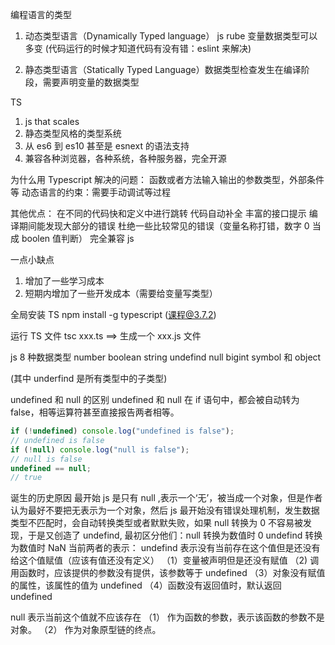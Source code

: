 编程语言的类型

1. 动态类型语言（Dynamically Typed language） js rube 变量数据类型可以多变 (代码运行的时候才知道代码有没有错：eslint 来解决)

2. 静态类型语言（Statically Typed Language）数据类型检查发生在编译阶段，需要声明变量的数据类型

TS

1. js that scales
2. 静态类型风格的类型系统
3. 从 es6 到 es10 甚至是 esnext 的语法支持
4. 兼容各种浏览器，各种系统，各种服务器，完全开源

为什么用 Typescript
解决的问题：
函数或者方法输入输出的参数类型，外部条件等
动态语言的约束：需要手动调试等过程

其他优点：
在不同的代码快和定义中进行跳转
代码自动补全
丰富的接口提示
编译期间能发现大部分的错误
杜绝一些比较常见的错误（变量名称打错，数字 0 当成 boolen 值判断）
完全兼容 js

一点小缺点

1.  增加了一些学习成本
2.  短期内增加了一些开发成本（需要给变量写类型）

全局安装 TS npm install -g typescript (课程@3.7.2)

运行 TS 文件
tsc xxx.ts ==> 生成一个 xxx.js 文件

js 8 种数据类型
number boolean string undefind null bigint symbol
和 object

(其中 underfind 是所有类型中的子类型)

undefined 和 null 的区别
undefined 和 null 在 if 语句中，都会被自动转为 false，相等运算符甚至直接报告两者相等。

```js
if (!undefined) console.log("undefined is false");
// undefined is false
if (!null) console.log("null is false");
// null is false
undefined == null;
// true
```

诞生的历史原因
最开始 js 是只有 null ,表示一个‘无’，被当成一个对象，但是作者认为最好不要把无表示为一个对象，然后 js 最开始没有错误处理机制，发生数据类型不匹配时，会自动转换类型或者默默失败，如果 null 转换为 0 不容易被发现，于是又创造了 undefind,
最初区分他们：null 转换为数值时 0 undefind 转换为数值时 NaN
当前两者的表示：
undefind 表示没有当前存在这个值但是还没有给这个值赋值（应该有值还没有定义）
（1）变量被声明但是还没有赋值
（2) 调用函数时，应该提供的参数没有提供，该参数等于 undefined
（3）对象没有赋值的属性，该属性的值为 undefined
（4）函数没有返回值时，默认返回 undefined

null 表示当前这个值就不应该存在
（1） 作为函数的参数，表示该函数的参数不是对象。
（2） 作为对象原型链的终点。
